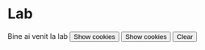 # Lab
<script> document.cookie = "session=test GDPR"; 
  document.cookie = "favorite_task=collect Data"; 
  function alertCookie() { alert(document.cookie); } 

document.cookie = "name=oeschger; SameSite=None; Secure";
document.cookie = "favorite_food=tripe; SameSite=None; Secure";

function showCookies() {
  const output = document.getElementById('cookies')
  output.textContent = '> ' + document.cookie
}

function clearOutputCookies() {
  const output = document.getElementById('cookies')
  output.textContent = ''
}
</script>
<body> Bine ai venit la lab <button onclick="alertCookie()">Show cookies</button>
<button onclick="showCookies()">Show cookies</button>
<button onclick="clearOutputCookies()">
  Clear
</button>
<div>
  <code id="cookies"></code>
</div>
</body>
